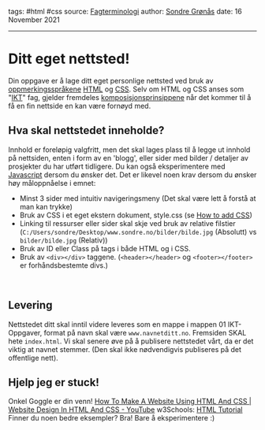 tags: #html #css
source: [Fagterminologi](../00.%20Annet/Fagterminologi.md)
author: [Sondre Grønås](../00.%20Annet/Sondre%20Grønås.md)
date: 16 November 2021

---
# Ditt eget nettsted!
Din oppgave er å lage ditt eget personlige nettsted ved bruk av [oppmerkingsspråkene](../index.md) [HTML](../../Ordliste/HTML.md) og [CSS](../../Ordliste/CSS.md).
Selv om HTML og CSS anses som "[IKT](../../Ordliste/IKT.md)" fag, gjelder fremdeles  [komposisjonsprinsippene](../../Ordliste/Komposisjonsprinsipp.md) når det kommer til å få en fin nettside en kan være fornøyd med.
<br>

## Hva skal nettstedet inneholde?
Innhold er foreløpig valgfritt, men det skal lages plass til å legge ut innhold på nettsiden, enten i form av en 'blogg', eller sider med bilder / detaljer av prosjekter du har utført tidligere. Du kan også eksperimentere med [Javascript](../../Ordliste/Javascript.md) dersom du ønsker det. Det er likevel noen krav dersom du ønsker høy måloppnåelse i emnet:
- Minst 3 sider med intuitiv navigeringsmeny (Det skal være lett å forstå at man kan trykke)
- Bruk av CSS i et eget ekstern dokument, style.css (se [How to add CSS](https://www.w3schools.com/css/css_howto.asp))
- Linking til ressurser eller sider skal skje ved bruk av relative filstier (`C:/Users/sondre/Desktop/www.sondre.no/bilder/bilde.jpg` (Absolutt) vs `bilder/bilde.jpg` (Relativ))
- Bruk av ID eller Class på tags i både HTML og i CSS.
- Bruk av `<div></div>` taggene. (`<header></header>` og `<footer></footer>` er forhåndsbestemte divs.) 
<br>

## Levering
Nettstedet ditt skal inntil videre leveres som en mappe i mappen 01 IKT-Oppgaver, format på navn skal være `www.navnetditt.no`. Fremsiden SKAL hete `index.html`. Vi skal senere øve på å publisere nettstedet vårt, da er det viktig at navnet stemmer. (Den skal ikke nødvendigvis publiseres på det offentlige nett).
<br>

## Hjelp jeg er stuck!
Onkel Goggle er din venn!
[How To Make A Website Using HTML And CSS | Website Design In HTML And CSS - YouTube](https://www.youtube.com/watch?v=-2LtZRi6Q0s)
w3Schools: [HTML Tutorial](https://www.w3schools.com/html/)
Finner du noen bedre eksempler? Bra! Bare å eksperimentere :)